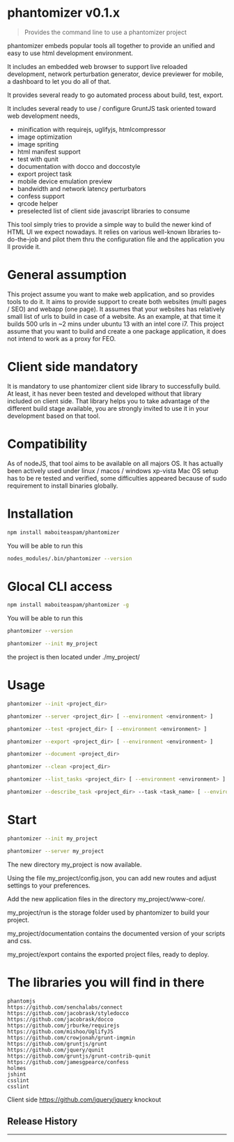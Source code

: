 # phantomizer v0.1.x

> Provides the command line to use a phantomizer project

phantomizer embeds popular tools all together
to provide an unified and easy to use html development environment.

It includes an embedded web browser to support live reloaded development, network perturbation generator, device previewer for mobile, a dashboard to let you do all of that.

It provides several ready to go automated process about build, test, export.

It includes several ready to use / configure GruntJS task oriented toward web development needs,
- minification with requirejs, uglifyjs, htmlcompressor
- image optimization
- image spriting
- html manifest support
- test with qunit
- documentation with docco and doccostyle
- export project task
- mobile device emulation preview
- bandwidth and network latency perturbators
- confess support
- qrcode helper
- preselected list of client side javascript libraries to consume

This tool simply tries to provide a simple way to build the newer kind of HTML UI we expect nowadays.
It relies on various well-known libraries to-do-the-job and pilot them thru the configuration file and the application you ll provide it.


# General assumption
This project assume you want to make web application, and so provides tools to do it.
It aims to provide support to create both websites (multi pages / SEO) and webapp (one page).
It assumes that your websites has relatively small list of urls to build in case of a website.
As an example, at that time it builds 500 urls in ~2 mins under ubuntu 13 with an intel core i7.
This project assume that you want to build and create a one package application, it does not intend to work as a proxy for FEO.

# Client side mandatory
It is mandatory to use phantomizer client side library to successfully build.
At least, it has never been tested and developed without that library included on client side.
That library helps you to take advantage of the different build stage available, you are strongly invited to use it in your development based on that tool.

# Compatibility
As of nodeJS, that tool aims to be available on all majors OS.
It has actually been actively used under linux / macos / windows xp-vista
Mac OS setup has to be re tested and verified, some difficulties appeared because of sudo requirement to install binaries globally.


# Installation
```bash
npm install maboiteaspam/phantomizer
```

You will be able to run this
```bash
nodes_modules/.bin/phantomizer --version
```

# Glocal CLI access
```bash
npm install maboiteaspam/phantomizer -g
```

You will be able to run this
```bash
phantomizer --version
```

```bash
phantomizer --init my_project
```

the project is then located under ./my_project/

# Usage
```bash
phantomizer --init <project_dir>

phantomizer --server <project_dir> [ --environment <environment> ]

phantomizer --test <project_dir> [ --environment <environment> ]

phantomizer --export <project_dir> [ --environment <environment> ]

phantomizer --document <project_dir>

phantomizer --clean <project_dir>

phantomizer --list_tasks <project_dir> [ --environment <environment> ]

phantomizer --describe_task <project_dir> --task <task_name> [ --environment <environment> ]
```

# Start
```bash
phantomizer --init my_project

phantomizer --server my_project
```

The new directory my_project is now available.

Using the file my_project/config.json, you can add new routes and adjust settings to your preferences.

Add the new application files in the directory my_project/www-core/.

my_project/run is the storage folder used by phantomizer to build your project.

my_project/documentation contains the documented version of your scripts and css.

my_project/export contains the exported project files, ready to deploy.


# The libraries you will find in there
    phantomjs
    https://github.com/senchalabs/connect
    https://github.com/jacobrask/styledocco
    https://github.com/jacobrask/docco
    https://github.com/jrburke/requirejs
    https://github.com/mishoo/UglifyJS
    https://github.com/crowjonah/grunt-imgmin
    https://github.com/gruntjs/grunt
    https://github.com/jquery/qunit
    https://github.com/gruntjs/grunt-contrib-qunit
    https://github.com/jamesgpearce/confess
    holmes
    jshint
    csslint
    csslint

Client side
    https://github.com/jquery/jquery
    knockout

## Release History


---

